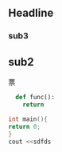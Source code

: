 ## Headline
### sub3
## sub2
票
```python
  def func():
    return 
```

```C++
int main(){
return 0;
}
cout <<sdfds
```
 
